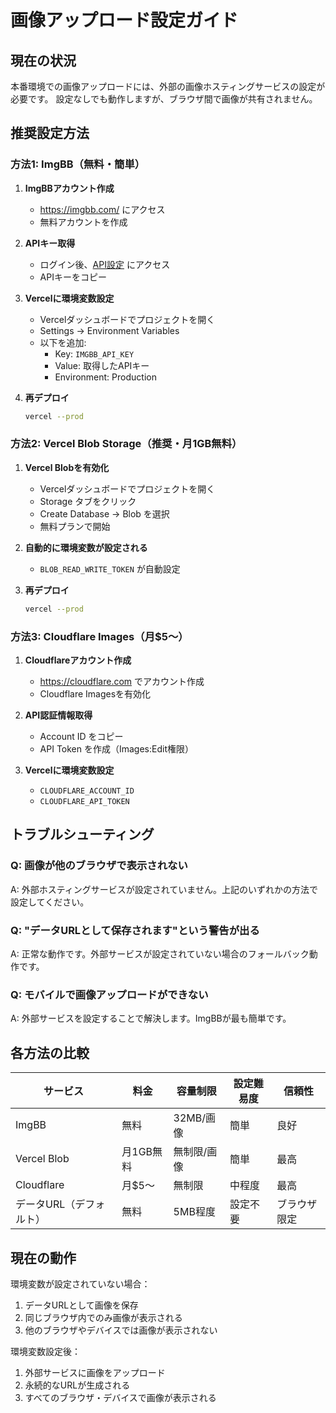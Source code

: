 # 画像アップロード設定ガイド

## 現在の状況

本番環境での画像アップロードには、外部の画像ホスティングサービスの設定が必要です。
設定なしでも動作しますが、ブラウザ間で画像が共有されません。

## 推奨設定方法

### 方法1: ImgBB（無料・簡単）

1. **ImgBBアカウント作成**
   - https://imgbb.com/ にアクセス
   - 無料アカウントを作成

2. **APIキー取得**
   - ログイン後、[API設定](https://api.imgbb.com/) にアクセス
   - APIキーをコピー

3. **Vercelに環境変数設定**
   - Vercelダッシュボードでプロジェクトを開く
   - Settings → Environment Variables
   - 以下を追加:
     - Key: `IMGBB_API_KEY`
     - Value: 取得したAPIキー
     - Environment: Production

4. **再デプロイ**
   ```bash
   vercel --prod
   ```

### 方法2: Vercel Blob Storage（推奨・月1GB無料）

1. **Vercel Blobを有効化**
   - Vercelダッシュボードでプロジェクトを開く
   - Storage タブをクリック
   - Create Database → Blob を選択
   - 無料プランで開始

2. **自動的に環境変数が設定される**
   - `BLOB_READ_WRITE_TOKEN` が自動設定

3. **再デプロイ**
   ```bash
   vercel --prod
   ```

### 方法3: Cloudflare Images（月$5〜）

1. **Cloudflareアカウント作成**
   - https://cloudflare.com でアカウント作成
   - Cloudflare Imagesを有効化

2. **API認証情報取得**
   - Account ID をコピー
   - API Token を作成（Images:Edit権限）

3. **Vercelに環境変数設定**
   - `CLOUDFLARE_ACCOUNT_ID`
   - `CLOUDFLARE_API_TOKEN`

## トラブルシューティング

### Q: 画像が他のブラウザで表示されない
A: 外部ホスティングサービスが設定されていません。上記のいずれかの方法で設定してください。

### Q: "データURLとして保存されます"という警告が出る
A: 正常な動作です。外部サービスが設定されていない場合のフォールバック動作です。

### Q: モバイルで画像アップロードができない
A: 外部サービスを設定することで解決します。ImgBBが最も簡単です。

## 各方法の比較

| サービス | 料金 | 容量制限 | 設定難易度 | 信頼性 |
|---------|------|----------|-----------|--------|
| ImgBB | 無料 | 32MB/画像 | 簡単 | 良好 |
| Vercel Blob | 月1GB無料 | 無制限/画像 | 簡単 | 最高 |
| Cloudflare | 月$5〜 | 無制限 | 中程度 | 最高 |
| データURL（デフォルト） | 無料 | 5MB程度 | 設定不要 | ブラウザ限定 |

## 現在の動作

環境変数が設定されていない場合：
1. データURLとして画像を保存
2. 同じブラウザ内でのみ画像が表示される
3. 他のブラウザやデバイスでは画像が表示されない

環境変数設定後：
1. 外部サービスに画像をアップロード
2. 永続的なURLが生成される
3. すべてのブラウザ・デバイスで画像が表示される